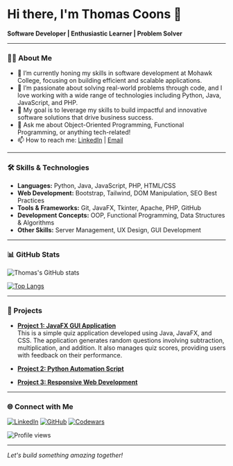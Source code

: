 # Hi there, I'm Thomas Coons 👋

**Software Developer | Enthusiastic Learner | Problem Solver**

---

### 👨‍💻 About Me

- 🌱 I’m currently honing my skills in software development at Mohawk College, focusing on building efficient and scalable applications.
- 🔭 I’m passionate about solving real-world problems through code, and I love working with a wide range of technologies including Python, Java, JavaScript, and PHP.
- 🎯 My goal is to leverage my skills to build impactful and innovative software solutions that drive business success.
- 💬 Ask me about Object-Oriented Programming, Functional Programming, or anything tech-related!
- 📫 How to reach me: [LinkedIn](https://linkedin.com/in/tom-coons-b372952a5/) | [Email](mailto:tomcoons1413@gmail.com)

---

### 🛠️ Skills & Technologies

- **Languages:** Python, Java, JavaScript, PHP, HTML/CSS
- **Web Development:** Bootstrap, Tailwind, DOM Manipulation, SEO Best Practices
- **Tools & Frameworks:** Git, JavaFX, Tkinter, Apache, PHP, GitHub
- **Development Concepts:** OOP, Functional Programming, Data Structures & Algorithms
- **Other Skills:** Server Management, UX Design, GUI Development

---

### 📊 GitHub Stats

![Thomas's GitHub stats](https://github-readme-stats.vercel.app/api?username=tcoons1413&show_icons=true&theme=radical)

[![Top Langs](https://github-readme-stats.vercel.app/api/top-langs/?username=tcoons1413&layout=compact)](https://github.com/tcoons1413/github-readme-stats)

---

### 🚀 Projects

- **[Project 1: JavaFX GUI Application](https://github.com/tcoons1413/quiz-app)**  
  This is a simple quiz application developed using Java, JavaFX, and CSS. The application generates random questions involving subtraction, multiplication, and addition.
  It also manages quiz scores, providing users with feedback on their performance.

- **[Project 2: Python Automation Script](https://github.com/tcoons1413/Python-Automation)**  


- **[Project 3: Responsive Web Development](https://github.com/tcoons1413/Responsive-Web-Dev)**  


---

### 🌐 Connect with Me

[![LinkedIn](https://img.shields.io/badge/LinkedIn-Profile-blue?style=flat&logo=linkedin)](https://linkedin.com/in/tom-coons-b372952a5/)
[![GitHub](https://img.shields.io/badge/GitHub-Profile-lightgrey?style=flat&logo=github)](https://github.com/tcoons1413)
[![Codewars](https://img.shields.io/badge/Codewars-Profile-red?style=flat&logo=codewars)](https://codewars.com/users/tcoons1413)

![Profile views](https://komarev.com/ghpvc/?username=tcoons1413&style=flat-square&color=blue)

---

*Let's build something amazing together!*
